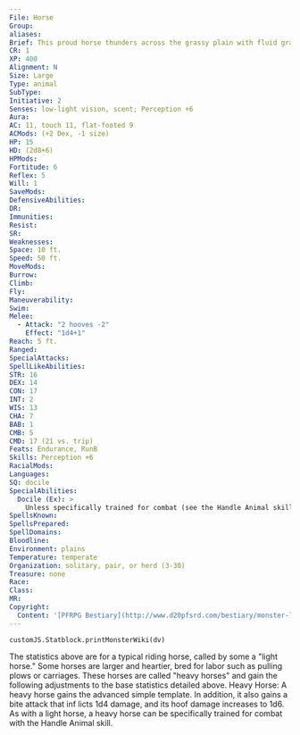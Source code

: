 ```yaml
---
File: Horse
Group: 
aliases: 
Brief: This proud horse thunders across the grassy plain with fluid grace, wind tugging at its loose-fitting barding.
CR: 1
XP: 400
Alignment: N
Size: Large
Type: animal
SubType: 
Initiative: 2
Senses: low-light vision, scent; Perception +6
Aura: 
AC: 11, touch 11, flat-footed 9
ACMods: (+2 Dex, -1 size)
HP: 15
HD: (2d8+6)
HPMods: 
Fortitude: 6
Reflex: 5
Will: 1
SaveMods: 
DefensiveAbilities: 
DR: 
Immunities: 
Resist: 
SR: 
Weaknesses: 
Space: 10 ft.
Speed: 50 ft.
MoveMods: 
Burrow: 
Climb: 
Fly: 
Maneuverability: 
Swim: 
Melee: 
  - Attack: "2 hooves -2"
    Effect: "1d4+1"
Reach: 5 ft.
Ranged: 
SpecialAttacks: 
SpellLikeAbilities: 
STR: 16
DEX: 14
CON: 17
INT: 2
WIS: 13
CHA: 7
BAB: 1
CMB: 5
CMD: 17 (21 vs. trip)
Feats: Endurance, RunB
Skills: Perception +6
RacialMods: 
Languages: 
SQ: docile
SpecialAbilities:
  Docile (Ex): >
    Unless specifically trained for combat (see the Handle Animal skill on page 97 of the Pathfinder RPG Core Rulebook), a horse's hooves are treated as secondary attacks.  Horses stand 5 to 6 feet tall at the shoulder and weigh between 1,000 and 1,500 pounds.
SpellsKnown: 
SpellsPrepared: 
SpellDomains: 
Bloodline: 
Environment: plains
Temperature: temperate
Organization: solitary, pair, or herd (3-30)
Treasure: none
Race: 
Class: 
MR: 
Copyright:
  Content: '[PFRPG Bestiary](http://www.d20pfsrd.com/bestiary/monster-lists-and-details/-h/horse/horse)'
---
```

```dataviewjs
customJS.Statblock.printMonsterWiki(dv)
```
The statistics above are for a typical riding horse, called by some a "light horse." Some horses are larger and heartier, bred for labor such as pulling plows or carriages. These horses are called "heavy horses" and gain the following adjustments to the base statistics detailed above.  Heavy Horse: A heavy horse gains the advanced simple template. In addition, it also gains a bite attack that inf licts 1d4 damage, and its hoof damage increases to 1d6. As with a light horse, a heavy horse can be specifically trained for combat with the Handle Animal skill.
